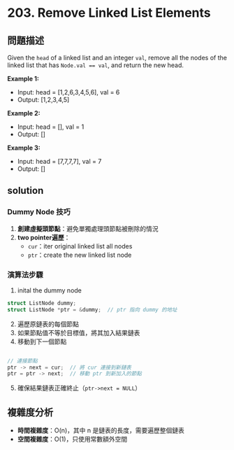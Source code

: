 # 203. Remove Linked List Elements

## 問題描述
Given the `head` of a linked list and an integer `val`, remove all the nodes of the linked list that has `Node.val == val`, and return the new head.

**Example 1:**
- Input: head = [1,2,6,3,4,5,6], val = 6
- Output: [1,2,3,4,5]

**Example 2:**
- Input: head = [], val = 1
- Output: []

**Example 3:**
- Input: head = [7,7,7,7], val = 7
- Output: []

## solution

### Dummy Node 技巧

1. **創建虛擬頭節點**：避免單獨處理頭節點被刪除的情況
2. **two pointer遍歷**：
   - `cur`：iter original linked list all nodes
   - `ptr`：create the new linked list node


### 演算法步驟
1. inital the dummy node
```c
struct ListNode dummy;
struct ListNode *ptr = &dummy;  // ptr 指向 dummy 的地址
```
2. 遍歷原鏈表的每個節點
3. 如果節點值不等於目標值，將其加入結果鏈表
4. 移動到下一個節點
```c

// 連接節點
ptr -> next = cur;  // 將 cur 連接到新鏈表
ptr = ptr -> next;  // 移動 ptr 到新加入的節點
```
5. 確保結果鏈表正確終止（`ptr->next = NULL`）


## 複雜度分析
- **時間複雜度**：O(n)，其中 n 是鏈表的長度，需要遍歷整個鏈表
- **空間複雜度**：O(1)，只使用常數額外空間

